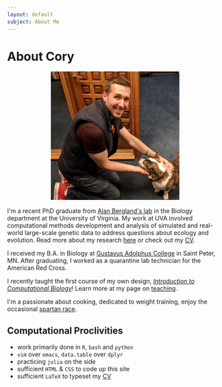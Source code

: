 ```yaml
---
layout: default
subject: About Me
---
```


# About Cory

<center><img src="/assets/img/cory_and_corgi.jpg" width="300" height="300"></center>


 I'm a recent PhD graduate from [Alan Bergland's lab](http://bergland-lab.org) in the Biology department at the University of Virginia. My work at UVA involved computational methods development and analysis of simulated and real-world large-scale genetic data to address questions about ecology and evolution. Read more about my research [here](research.html) or check out my [CV](assets/docs/CAWeller_CV.pdf).

I received my B.A. in Biology at [Gustavus Adolphus College](https://www.gustavus.edu) in Saint Peter, MN. After graduating, I worked as a quarantine lab technician for the American Red Cross.

I recently taught the first course of my own design, [*Introduction to Computational Biology*](https://github.com/cory-weller/BIOL4585)! Learn more at my page on [teaching](/teaching.html).

I'm a passionate about cooking, dedicated to weight training, enjoy the occasional [spartan race](spartan.html).

## Computational Proclivities
  * work primarily done in `R`, `bash` and `python`
  * `vim` over `emacs`, `data.table` over `dplyr`
  * practicing `julia` on the side
  * sufficient `HTML` & `CSS` to code up this site
  * sufficient `LaTeX` to typeset my [CV](assets/docs/CAWeller_CV.pdf)
